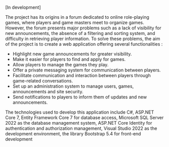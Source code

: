 [In development]

The project has its origins in a forum dedicated to online role-playing games, where players and game masters meet to organize games. However, the forum presents major problems such as a lack of visibility for new announcements, the absence of a filtering and sorting system, and difficulty in retrieving player information. To solve these problems, the aim of the project is to create a web application offering several functionalities :
- Highlight new game announcements for greater visibility.
- Make it easier for players to find and apply for games.
- Allow players to manage the games they play.
- Offer a private messaging system for communication between players.
- Facilitate communication and interaction between players through game-related conversations.
- Set up an administration system to manage users, games, announcements and site security.
- Send notifications to players to inform them of updates and new announcements.

The technologies used to develop this application include C#, ASP.NET Core 7, Entity Framework Core 7 for database access, Microsoft SQL Server 2022 as the database management system, ASP.NET Core Identity for authentication and authorization management, Visual Studio 2022 as the development environment, the library Bootstrap 5.4 for front-end development
